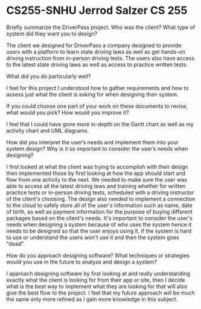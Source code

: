 # CS255-SNHU Jerrod Salzer CS 255



Briefly summarize the DriverPass project. Who was the client? What type of system did they want you to design?

The client we designed for DriverPass a company designed to provide users with a platform to learn state driving laws as well as get hands-on driving instruction from in-person driving tests. The users also have access to the latest state driving laws as well as access to practice written tests.

What did you do particularly well?

I feel for this project I understood how to gather requirements and how to assess just what the client is asking for when designing their system. 


If you could choose one part of your work on these documents to revise, what would you pick? How would you improve it?

I feel that I could have gone more in-depth on the Gantt chart as well as my activity chart and UML diagrams.

How did you interpret the user’s needs and implement them into your system design? Why is it so important to consider the user’s needs when designing?

I first looked at what the client was trying to accomplish with their design then implemented those by first looking at how the app should start and flow from one activity to the next. We needed to make sure the user was able to access all the latest driving laws and training whether for written practice tests or in-person driving tests, scheduled with a driving instructor of the client's choosing. The design also needed to implement a connection to the cloud to safely store all of the user's information such as name, date of birth, as well as payment information for the purpose of buying different packages based on the client's needs. It's important to consider the user's needs when designing a system because of who uses the system hence it needs to be designed so that the user enjoys using it, if the system is hard to use or understand the users won't use it and then the system goes "dead".

How do you approach designing software? What techniques or strategies would you use in the future to analyze and design a system?

I approach designing software by first looking at and really understanding exactly what the client is looking for from their app or site, then I decide what is the best way to implement what they are looking for that will also give the best flow to the project. I feel that my future approach will be much the same only more refined as I gain more knowledge in this subject.
